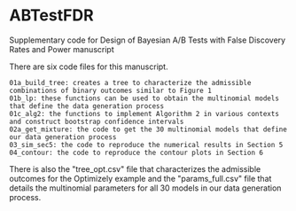 # ABTestFDR
Supplementary code for Design of Bayesian A/B Tests with False Discovery Rates and Power manuscript 

There are six code files for this manuscript.

    01a_build_tree: creates a tree to characterize the admissible combinations of binary outcomes similar to Figure 1
    01b_lp: these functions can be used to obtain the multinomial models that define the data generation process
	01c_alg2: the functions to implement Algorithm 2 in various contexts and construct bootstrap confidence intervals
	02a_get_mixture: the code to get the 30 multinomial models that define our data generation process
	03_sim_sec5: the code to reproduce the numerical results in Section 5
	04_contour: the code to reproduce the contour plots in Section 6

There is also the "tree_opt.csv" file that characterizes the admissible outcomes for the Optimizely example and the "params_full.csv" file that details the multinomial parameters for all 30 models in our data generation process.